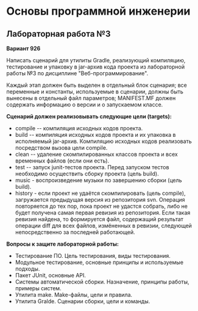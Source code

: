 # Основы программной инженерии
## Лабораторная работа №3
**Вариант 926**

Написать сценарий для утилиты Gradle, реализующий компиляцию, тестирование и упаковку в jar-архив кода проекта из лабораторной работы №3 по дисциплине "Веб-программирование".

Каждый этап должен быть выделен в отдельный блок сценария; все переменные и константы, используемые в сценарии, должны быть вынесены в отдельный файл параметров; MANIFEST.MF должен содержать информацию о версии и о запускаемом классе.

**Cценарий должен реализовывать следующие цели (targets):**
- compile -- компиляция исходных кодов проекта.
- build -- компиляция исходных кодов проекта и их упаковка в исполняемый jar-архив. Компиляцию исходных кодов реализовать посредством вызова цели compile.
- clean -- удаление скомпилированных классов проекта и всех временных файлов (если они есть).
- test -- запуск junit-тестов проекта. Перед запуском тестов необходимо осуществить сборку проекта (цель build).
- music - воспроизведение музыки по завершению сборки (цель build).
- history - если проект не удаётся скомпилировать (цель compile), загружается предыдущая версия из репозитория svn. Операция повторяется до тех пор, пока проект не удастся собрать, либо не будет получена самая первая ревизия из репозитория. Если такая ревизия найдена, то формируется файл, содержащий результат операции diff для всех файлов, измёненных в ревизии, следующей непосредственно за последней работающей. 

**Вопросы к защите лабораторной работы:**
- Тестирование ПО. Цель тестирования, виды тестирования.
- Модульное тестирование, основные принципы и используемые подходы.
- Пакет JUnit, основные API.
- Системы автоматической сборки. Назначение, принципы работы, примеры систем.
- Утилита make. Make-файлы, цели и правила.
- Утилита Gralde. Сценарии сборки, цели и команды.